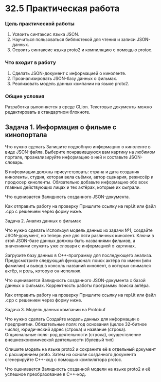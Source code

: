 # 32.5 Практическая работа

### Цель практической работы

1. Усвоить синтаксис языка JSON.
2. Научиться пользоваться библиотекой для чтения и записи JSON-данных.
3. Освоить синтаксис языка proto2 и компиляцию с помощью protoc.


### Что входит в работу

1. Сделать JSON-документ с информацией о киноленте.
2. Проанализировать JSON-базу данных о фильмах.
3. Реализовать модель данных компании на языке proto2.


### Общие условия

Разработка выполняется в среде CLion. Текстовые документы можно редактировать в стандартном блокноте.

## Задача 1. Информация о фильме с кинопортала


Что нужно сделать
Запишите подробную информацию о киноленте в виде JSON-файла. Выберите понравившуюся вам картину на любимом портале, проанализируйте информацию о ней и составьте JSON-словарь.

В информации должны присутствовать: страна и дата создания киноленты, студия, которая вела съёмки, автор сценария, режиссёр и продюсер киноленты. Обязательно добавьте информацию обо всех главных действующих лицах и тех актёрах, которые их сыграли.



Что оценивается
Валидность созданного JSON-документа.



Как отправить работу на проверку
Пришлите ссылку на repl.it или файл .срр с решением через форму ниже.



Задача 2. Анализ данных о фильмах


Что нужно сделать
Используя модель данных из задачи №1, создайте JSON-документ, но теперь уже для пяти различных кинолент. Ключи в этой JSON-базе данных должны быть названиями фильмов, а значениями служить уже словари с информацией о картинах.

Загрузите базу данных в C++-программу для последующего анализа. Предусмотрите следующий функционал: поиск актёра по имени (или фамилии) и вывод в консоль названий кинолент, в которых снимался актёр, и роль, которую он исполнял.



Что оценивается
Валидность созданного JSON-документа с базой данных о фильмах. Корректность работы программы поиска актёра.



Как отправить работу на проверку
Пришлите ссылку на repl.it или файл .срр с решением через форму ниже.



Задача 3. Модель данных компании на Protobuf


Что нужно сделать
Создайте модель данных для информации о предприятии. Обязательные поля: год основания (целое 32-битное число), юридический адрес (строка) и название (строка). Опциональные поля: род деятельности (строка), осуществление внешнеэкономической деятельности (булевый тип)

Опишите модель на языке proto2 и сохраните её в отдельный документ с расширением proto. Затем на основе созданного документа сгенерируйте C++-код с помощью компилятора protoc.



Что оценивается
Валидность созданной модели на языке proto2 и её успешное преобразование в C++-код.